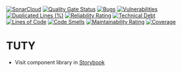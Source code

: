 [![SonarCloud](https://sonarcloud.io/images/project_badges/sonarcloud-orange.svg)](https://sonarcloud.io/summary/new_code?id=LeoCantThinkOfAName_tuty)
[![Quality Gate Status](https://sonarcloud.io/api/project_badges/measure?project=LeoCantThinkOfAName_tuty&metric=alert_status)](https://sonarcloud.io/summary/new_code?id=LeoCantThinkOfAName_tuty)
[![Bugs](https://sonarcloud.io/api/project_badges/measure?project=LeoCantThinkOfAName_tuty&metric=bugs)](https://sonarcloud.io/summary/new_code?id=LeoCantThinkOfAName_tuty)
[![Vulnerabilities](https://sonarcloud.io/api/project_badges/measure?project=LeoCantThinkOfAName_tuty&metric=vulnerabilities)](https://sonarcloud.io/summary/new_code?id=LeoCantThinkOfAName_tuty)
[![Duplicated Lines (%)](https://sonarcloud.io/api/project_badges/measure?project=LeoCantThinkOfAName_tuty&metric=duplicated_lines_density)](https://sonarcloud.io/summary/new_code?id=LeoCantThinkOfAName_tuty)
[![Reliability Rating](https://sonarcloud.io/api/project_badges/measure?project=LeoCantThinkOfAName_tuty&metric=reliability_rating)](https://sonarcloud.io/summary/new_code?id=LeoCantThinkOfAName_tuty)
[![Technical Debt](https://sonarcloud.io/api/project_badges/measure?project=LeoCantThinkOfAName_tuty&metric=sqale_index)](https://sonarcloud.io/summary/new_code?id=LeoCantThinkOfAName_tuty)
[![Lines of Code](https://sonarcloud.io/api/project_badges/measure?project=LeoCantThinkOfAName_tuty&metric=ncloc)](https://sonarcloud.io/summary/new_code?id=LeoCantThinkOfAName_tuty)
[![Code Smells](https://sonarcloud.io/api/project_badges/measure?project=LeoCantThinkOfAName_tuty&metric=code_smells)](https://sonarcloud.io/summary/new_code?id=LeoCantThinkOfAName_tuty)
[![Maintainability Rating](https://sonarcloud.io/api/project_badges/measure?project=LeoCantThinkOfAName_tuty&metric=sqale_rating)](https://sonarcloud.io/summary/new_code?id=LeoCantThinkOfAName_tuty)
[![Coverage](https://sonarcloud.io/api/project_badges/measure?project=LeoCantThinkOfAName_tuty&metric=coverage)](https://sonarcloud.io/summary/new_code?id=LeoCantThinkOfAName_tuty)
# TUTY
- Visit component library in [Storybook](https://leocantthinkofaname.github.io/tuty/)
